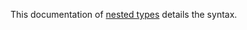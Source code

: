 This documentation of [nested types][nested-types] details the syntax.

[nested-types]: https://docs.microsoft.com/en-us/dotnet/csharp/programming-guide/classes-and-structs/nested-types
